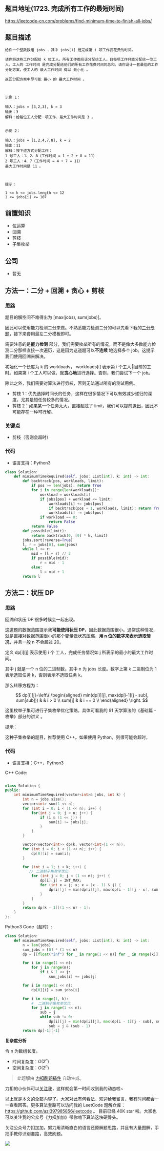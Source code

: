 ## 题目地址(1723. 完成所有工作的最短时间)

https://leetcode-cn.com/problems/find-minimum-time-to-finish-all-jobs/

## 题目描述

```
给你一个整数数组 jobs ，其中 jobs[i] 是完成第 i 项工作要花费的时间。

请你将这些工作分配给 k 位工人。所有工作都应该分配给工人，且每项工作只能分配给一位工人。工人的 工作时间 是完成分配给他们的所有工作花费时间的总和。请你设计一套最佳的工作分配方案，使工人的 最大工作时间 得以 最小化 。

返回分配方案中尽可能 最小 的 最大工作时间 。

 

示例 1：

输入：jobs = [3,2,3], k = 3
输出：3
解释：给每位工人分配一项工作，最大工作时间是 3 。


示例 2：

输入：jobs = [1,2,4,7,8], k = 2
输出：11
解释：按下述方式分配工作：
1 号工人：1、2、8（工作时间 = 1 + 2 + 8 = 11）
2 号工人：4、7（工作时间 = 4 + 7 = 11）
最大工作时间是 11 。

 

提示：

1 <= k <= jobs.length <= 12
1 <= jobs[i] <= 107
```

## 前置知识

- 位运算
- 回溯
- 剪枝
- 子集枚举

## 公司

- 暂无

## 方法一：二分 + 回溯 + 贪心 + 剪枝

### 思路

题目的解空间不难得出为 [max(jobs), sum(jobs)]。

因此可以使用能力检测二分来做。不熟悉能力检测二分的可以先看下我的[二分专题](https://github.com/azl397985856/leetcode/blob/master/thinkings/binary-search-2.md)，接下来套用最左二分模板即可。

需要注意的是**能力检测** 部分，我们需要枚举所有的情况，而不是像大多数能力检测二分那样直接一次遍历，这是因为这道题可以**不连续** 地选择多个 job。这提示我们使用回溯来解决。

初始化一个长度为 k 的 workloads， workloads[i] 表示第 i 个工人👷目前的工时。如果第 i 个工人可以做，就**贪心地**进行选择。否则，我们尝试下一个 job。

除此之外，我们需要对算法进行剪枝，否则无法通过所有的测试用例。

- 剪枝 1：优先选择时间长的任务，这样在很多情况下可以有效减少递归的深度，尤其是短任务较多的情况。
- 剪枝 2：如果某一个任务太大，直接超过了 limit，我们可以提前退出，因此不可能存在一种可行解。

### 关键点

- 剪枝（否则会超时）

### 代码

- 语言支持：Python3

```py
class Solution:
    def minimumTimeRequired(self, jobs: List[int], k: int) -> int:
        def backtrack(pos, workloads, limit):
            if pos >= len(jobs): return True
            for i in range(len(workloads)):
                workload = workloads[i]
                if jobs[pos] + workload <= limit:
                    workloads[i] += jobs[pos]
                    if backtrack(pos + 1, workloads, limit): return True
                    workloads[i] -= jobs[pos]
                if workload == 0:
                    return False
            return False
        def possible(limit):
            return backtrack(0, [0] * k, limit)
        jobs.sort(reverse=True)
        l, r = jobs[0], sum(jobs)
        while l <= r:
            mid = (l + r) // 2
            if possible(mid):
                r = mid - 1
            else:
                l = mid + 1
        return l
```

## 方法二：状压 DP

### 思路

回溯和状压 DP 很多时候会一起出现。

这道题的数据范围提示我**可能使用状压 DP**，因此数据范围很小。通常这种情况，就是直接对数据范围很小的那个变量做状态压缩，**用 n 位的数字来表示选取情况**，并且一般 n 不会超过 20。

定义 dp[i][j] 表示使用 i 个 工人，完成任务情况如 j 所表示的最小的最大工作时间。

其中 j 就是一个 n 位的二进制数，其中 n 为 jobs 长度。数字上第
k 二进制位为 1 表示选取任务 k，否则表示不选取任务 k。

那么转移方程为：

$$
  dp[i][j]=\left\{
  \begin{aligned}
  min(dp[i][j], max(dp[i-1][j - sub], sum[sub])) &  & i > 0 \\
  sum[j] & & i == 0 \\
  \end{aligned}
  \right.
$$

这里枚举子集可进行子集枚举优化策略，具体可看我的 91 天学算法的《基础篇 - 枚举》部分的讲义 。

提示：

这种子集枚举的题目，推荐使用 C++。如果使用 Python，则很可能会超时。

### 代码

- 语言支持：C++，Python3

C++ Code:

```c++

class Solution {
public:
    int minimumTimeRequired(vector<int>& jobs, int k) {
        int n = jobs.size();
        vector<int> sum(1 << n);
        for (int i = 0; i < (1 << n); i++) {
            for(int j = 0; j < n; j++) {
                if (i & (1 << j)) {
                    sum[i] += jobs[j];
                }
            }
        }

        vector<vector<int>> dp(k, vector<int>(1 << n));
        for (int i = 0; i < (1 << n); i++) {
            dp[0][i] = sum[i];
        }

        for (int i = 1; i < k; i++) {
           // 二进制子集枚举优化
            for (int j = 0; j < (1 << n); j++) {
                dp[i][j] = INT_MAX;
                for (int x = j; x; x = (x - 1) & j) {
                    dp[i][j] = min(dp[i][j], max(dp[i - 1][j - x], sum[x]));
                }
            }
        }
        return dp[k - 1][(1 << n) - 1];
    }
};


```

Python3 Code（超时）:

```py
class Solution:
    def minimumTimeRequired(self, jobs: List[int], k: int) -> int:
        n = len(jobs)
        sum_jobs = [0] * (1 << n)
        dp = [[float("inf") for _ in range(1 << n)] for _ in range(k)]

        for i in range(1 << n):
            for j in range(n):
                if i & 1 << j:
                    sum_jobs[i] += jobs[j]

        for i in range(1 << n):
            dp[0][i] = sum_jobs[i]

        for i in range(1, k):
            #  二进制子集枚举优化
            for j in range(1 << n):
                sub = j
                while sub != 0:
                    dp[i][j] = min(dp[i][j], max(dp[i - 1][j - sub], sum_jobs[sub]))
                    sub = j & (sub - 1)
        return dp[-1][-1]

```

**复杂度分析**

令 n 为数组长度。

- 时间复杂度：$O(2^n)$
- 空间复杂度：$O(2^n)$

> 此题解由 [力扣刷题插件](https://leetcode-pp.github.io/leetcode-cheat/?tab=solution-template) 自动生成。

力扣的小伙伴可以[关注我](https://leetcode-cn.com/u/fe-lucifer/)，这样就会第一时间收到我的动态啦~

以上就是本文的全部内容了。大家对此有何看法，欢迎给我留言，我有时间都会一一查看回答。更多算法套路可以访问我的 LeetCode 题解仓库：https://github.com/azl397985856/leetcode 。 目前已经 40K star 啦。大家也可以关注我的公众号《力扣加加》带你啃下算法这块硬骨头。

关注公众号力扣加加，努力用清晰直白的语言还原解题思路，并且有大量图解，手把手教你识别套路，高效刷题。

![](https://tva1.sinaimg.cn/large/007S8ZIlly1gfcuzagjalj30p00dwabs.jpg)
